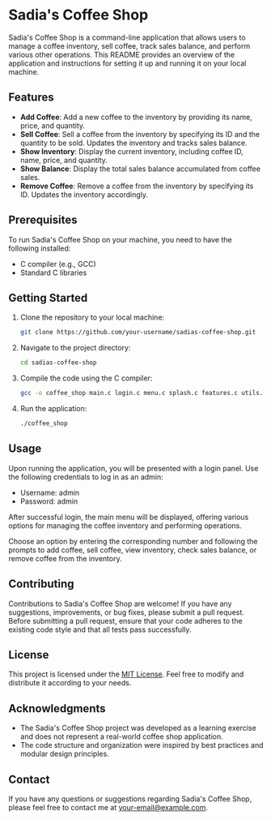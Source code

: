 # Sadia's Coffee Shop

Sadia's Coffee Shop is a command-line application that allows users to manage a coffee inventory, sell coffee, track sales balance, and perform various other operations. This README provides an overview of the application and instructions for setting it up and running it on your local machine.

## Features

- **Add Coffee**: Add a new coffee to the inventory by providing its name, price, and quantity.
- **Sell Coffee**: Sell a coffee from the inventory by specifying its ID and the quantity to be sold. Updates the inventory and tracks sales balance.
- **Show Inventory**: Display the current inventory, including coffee ID, name, price, and quantity.
- **Show Balance**: Display the total sales balance accumulated from coffee sales.
- **Remove Coffee**: Remove a coffee from the inventory by specifying its ID. Updates the inventory accordingly.

## Prerequisites

To run Sadia's Coffee Shop on your machine, you need to have the following installed:

- C compiler (e.g., GCC)
- Standard C libraries

## Getting Started

1. Clone the repository to your local machine:

   ```bash
   git clone https://github.com/your-username/sadias-coffee-shop.git
   ```

2. Navigate to the project directory:

   ```bash
   cd sadias-coffee-shop
   ```

3. Compile the code using the C compiler:

   ```bash
   gcc -o coffee_shop main.c login.c menu.c splash.c features.c utils.c
   ```

4. Run the application:

   ```bash
   ./coffee_shop
   ```

## Usage

Upon running the application, you will be presented with a login panel. Use the following credentials to log in as an admin:

- Username: admin
- Password: admin

After successful login, the main menu will be displayed, offering various options for managing the coffee inventory and performing operations.

Choose an option by entering the corresponding number and following the prompts to add coffee, sell coffee, view inventory, check sales balance, or remove coffee from the inventory.

## Contributing

Contributions to Sadia's Coffee Shop are welcome! If you have any suggestions, improvements, or bug fixes, please submit a pull request. Before submitting a pull request, ensure that your code adheres to the existing code style and that all tests pass successfully.

## License

This project is licensed under the [MIT License](LICENSE). Feel free to modify and distribute it according to your needs.

## Acknowledgments

- The Sadia's Coffee Shop project was developed as a learning exercise and does not represent a real-world coffee shop application.
- The code structure and organization were inspired by best practices and modular design principles.

## Contact

If you have any questions or suggestions regarding Sadia's Coffee Shop, please feel free to contact me at [your-email@example.com](mailto:sadia.ahmed05@northsouth.edu).
